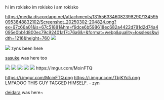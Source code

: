 
hi im rokisko im rokisko i am rokisko

https://media.discordapp.net/attachments/1315563346082398290/1345950953848832102/Screenshot_20250302-204824.png?ex=67c66a01&is=67c51881&hm=f9dce6b598618ec682a4422d781d2d74a4095e0bb1d800ec79c92401a17c76a6&=&format=webp&quality=lossless&width=1216&height=760
<img src="https://i.imgur.com/uq4BWho.png" />


<img src="https://i.imgur.com/Pjni06x.jpeg"/>
zyns been here

[sasuke](https://github.com/curse-manipulation) was here too

<img src="https://i.imgur.com/uq4BWho.png" />
<img src="https://i.imgur.com/uq4BWho.png" />
<img src="https://i.imgur.com/uq4BWho.png" />
<img src="https://i.imgur.com/uq4BWho.png" />
<img src="https://i.imgur.com/uq4BWho.png" /> https://imgur.com/MoinFTQ
<img scr="https://i.imgur.com/MoinFTQ.png" />

https://i.imgur.com/MoinFTQ.png
https://i.imgur.com/TbjKYc5.png
LMFAOOO THIS GUY TAGGED HIMSELF. - [zyn](https://github.com/obito-uchiiha)

[deidara](https://github.com/solarparfait) was here~
